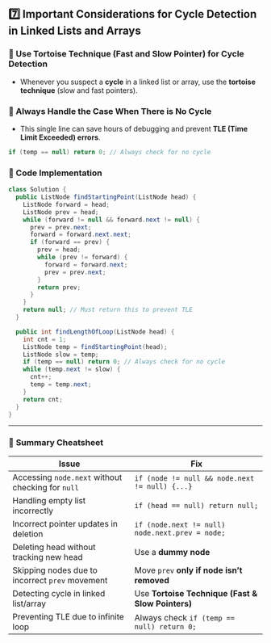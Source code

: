 ## **7️⃣ Important Considerations for Cycle Detection in Linked Lists and Arrays**
### **🔹 Use Tortoise Technique (Fast and Slow Pointer) for Cycle Detection**
- Whenever you suspect a **cycle** in a linked list or array, use the **tortoise technique** (slow and fast pointers).

### **🔹 Always Handle the Case When There is No Cycle**
- This single line can save hours of debugging and prevent **TLE (Time Limit Exceeded) errors**.
```java
if (temp == null) return 0; // Always check for no cycle
```

### **🔹 Code Implementation**
```java
class Solution {
  public ListNode findStartingPoint(ListNode head) {
    ListNode forward = head;
    ListNode prev = head;
    while (forward != null && forward.next != null) {
      prev = prev.next;
      forward = forward.next.next;
      if (forward == prev) {
        prev = head;
        while (prev != forward) {
          forward = forward.next;
          prev = prev.next;
        }
        return prev;
      }
    }
    return null; // Must return this to prevent TLE
  }

  public int findLengthOfLoop(ListNode head) {
    int cnt = 1;
    ListNode temp = findStartingPoint(head);
    ListNode slow = temp;
    if (temp == null) return 0; // Always check for no cycle
    while (temp.next != slow) {
      cnt++;
      temp = temp.next;
    }
    return cnt;
  }
}
```

---

### 🚀 **Summary Cheatsheet**
| Issue | Fix |
|--------|------|
| Accessing `node.next` without checking for `null` | `if (node != null && node.next != null) {...}` |
| Handling empty list incorrectly | `if (head == null) return null;` |
| Incorrect pointer updates in deletion | `if (node.next != null) node.next.prev = node;` |
| Deleting head without tracking new head | Use a **dummy node** |
| Skipping nodes due to incorrect `prev` movement | Move `prev` **only if node isn’t removed** |
| Detecting cycle in linked list/array | Use **Tortoise Technique (Fast & Slow Pointers)** |
| Preventing TLE due to infinite loop | Always check `if (temp == null) return 0;` |
